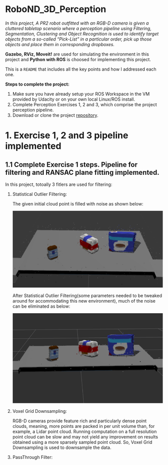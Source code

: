 # RoboND_3D_Perception
*In this project, A PR2 robot outfitted with an RGB-D camera is given a cluttered tabletop scenario where a perception pipeline using Filtering, Segmentation, Clustering and Object Recognition is used to identify target objects from a so-called “Pick-List” in a particular order, pick up those objects and place them in corresponding dropboxes.*

**Gazebo, RViz, Moveit!** are used for simulating the environment in this project and **Python with ROS** is choosed for implementing this project.

This is a `README` that includes all the key points and how I addressed each one.

**Steps to complete the project:**  


1. Make sure you have already setup your ROS Workspace in the VM provided by Udacity or on your own local Linux/ROS install.
2. Complete Perception Exercises 1, 2 and 3, which comprise the project perception pipeline.
3. Download or clone the project [repository](https://github.com/udacity/RoboND-Perception-Project).

# 1. Exercise 1, 2 and 3 pipeline implemented 
## 1.1 Complete Exercise 1 steps. Pipeline for filtering and RANSAC plane fitting implemented.
In this project, totoally 3 fitlers are used for filtering:
1. Statistical Outlier Filtering:

    The given initial cloud point is filled with noise as shown below:
    
    ![Initial_Point_Cloud_with_Noise](image/Initial_Point_Cloud_with_Noise.PNG)
    
    After Statistical Outlier Filtering(some parameters needed to be tweaked around for accommodating this new environment), much of the 
    noise can be eliminated as below:
    
    ![After_Statistical_Outlier_Filtering](image/After_Statistical_Outlier_Filtering.PNG)

2. Voxel Grid Downsampling:

    RGB-D cameras provide feature rich and particularly dense point clouds, meaning, more points are packed in per unit volume than, for
    example, a Lidar point cloud. Running computation on a full resolution point cloud can be slow and may not yield any improvement on
    results obtained using a more sparsely sampled point cloud. So, Voxel Grid Downsampling is used to downsample the data.

3. PassThrough Filter:
    
